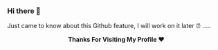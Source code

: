 ### Hi there 👋
Just came to know about this Github feature, I will work on it later ⏰ .....
<!--
**zpratikpathak/zpratikpathak** is a ✨ _special_ ✨ repository because its `README.md` (this file) appears on your GitHub profile.

Here are some ideas to get you started:

- 🔭 I’m currently working on ...
- 🌱 I’m currently learning ...
- 👯 I’m looking to collaborate on ...
- 🤔 I’m looking for help with ...
- 💬 Ask me about ...
- 📫 How to reach me: ...
- 😄 Pronouns: ...
- ⚡ Fun fact: ...
-->

<!-- <p align="center"> 
  Visitor count<br>
  <img style="display:none;" src="https://profile-counter.glitch.me/zpratikpathak/count.svg" />
</p>
 -->
<p align="center">
  <b>Thanks For Visiting My Profile ❤️</b>
</p>
